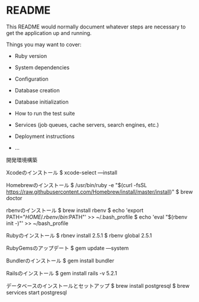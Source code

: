 # README

This README would normally document whatever steps are necessary to get the
application up and running.

Things you may want to cover:

* Ruby version

* System dependencies

* Configuration

* Database creation

* Database initialization

* How to run the test suite

* Services (job queues, cache servers, search engines, etc.)

* Deployment instructions

* ...

開発環境構築

Xcodeのインストール
$ xcode-select —install

Homebrewのインストール
$ /usr/bin/ruby -e "$(curl -fsSL https://raw.githubusercontent.com/Homebrew/install/master/install)"
$ brew doctor

rbenvのインストール
$ brew install rbenv
$ echo 'export PATH="$HOME/.rbenv/bin:$PATH"' >> ~/.bash_profile
$ echo 'eval "$(rbenv init -)"' >> ~/bash_profile

Rubyのインストール
$ rbnev install 2.5.1
$ rbenv global 2.5.1

RubyGemsのアップデート
$ gem update —system

Bundlerのインストール
$ gem install bundler

Railsのインストール
$ gem install rails -v 5.2.1

データベースのインストールとセットアップ
$ brew install postgresql
$ brew services start postgresql

